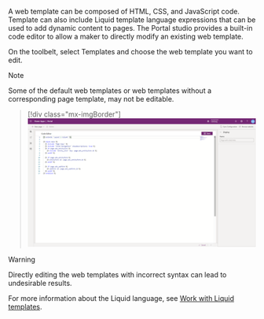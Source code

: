 A web template can be composed of HTML, CSS, and JavaScript code. Template can also include Liquid template language expressions that can be used to add dynamic content to pages. The Portal studio provides a built-in code editor to allow a maker to directly modify an existing web template.

On the toolbelt, select Templates and choose the web template you want to edit.  

> [!NOTE]
> Some of the default web templates or web templates without a corresponding page template, may not be editable.  

> [!div class="mx-imgBorder"]
> [![Web templates](../media/6-web-templates-ss.png)](../media/6-web-templates-ss.png#lightbox)

> [!WARNING]
> Directly editing the web templates with incorrect syntax can lead to undesirable results.

For more information about the Liquid language, see [Work with Liquid templates](https://docs.microsoft.com/powerapps/maker/portals/liquid/liquid-overview/?azure-portal=true).